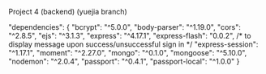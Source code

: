Project 4 (backend) (yuejia branch)

"dependencies": {
    "bcrypt": "^5.0.0",
    "body-parser": "^1.19.0",
    "cors": "^2.8.5",
    "ejs": "^3.1.3",
    "express": "^4.17.1",
    "express-flash": "0.0.2", /* to display message upon success/unsuccessful sign in */
    "express-session": "^1.17.1",
    "moment": "^2.27.0",
    "mongo": "^0.1.0",
    "mongoose": "^5.10.0",
    "nodemon": "^2.0.4",
    "passport": "^0.4.1",
    "passport-local": "^1.0.0"
  }